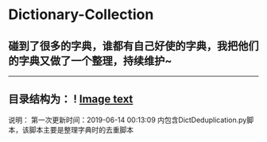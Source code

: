 # Dictionary-Collection
## 碰到了很多的字典，谁都有自己好使的字典，我把他们的字典又做了一个整理，持续维护~
----------------------------------------------------------------------
目录结构为：
! [Image text](https://github.com/JE2Se/Dictionary-Collection/blob/master/mulu.png)
----------------------------------------------------------------------
说明：
  第一次更新时间：2019-06-14 00:13:09
  内包含DictDeduplication.py脚本，该脚本主要是整理字典时的去重脚本
